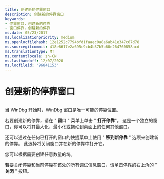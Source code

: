 ```yaml
---
title: 创建新的停靠窗口
description: 创建新的停靠窗口
keywords:
- 停靠窗口，创建新的停靠
- 窗口停靠，创建新的停靠
ms.date: 05/23/2017
ms.localizationpriority: medium
ms.openlocfilehash: 12e1252c7794bfd1faaec0a8a6ab41e347c67d78
ms.sourcegitcommit: 418e6617e2a695c9cb4b37b5b60e264760858acd
ms.translationtype: MT
ms.contentlocale: zh-CN
ms.lasthandoff: 12/07/2020
ms.locfileid: "96841153"
---
```

# <a name="creating-a-new-dock"></a>创建新的停靠窗口


## <span id="ddk_creating_new_docks_dbg"></span><span id="DDK_CREATING_NEW_DOCKS_DBG"></span>


当 WinDbg 开始时，WinDbg 窗口是唯一可能的停靠位置。

若要创建新的停靠，请在 " **窗口** " 菜单上单击 " **打开停靠**"。 这是一个独立的窗口，你可以将其最大化、最小化或拖动到桌面上的任何其他窗口。

还可以通过在任何已打开的窗口的快捷菜单上使用 " **移到新停靠** " 选项来创建新的停靠。 此选择将关闭窗口并在新的停靠中打开它。

您可以根据需要创建任意数量的坞。

若要关闭停靠和当前停靠在该处的所有调试信息窗口，请单击停靠的右上角的 " **关闭** " 按钮。

 

 





